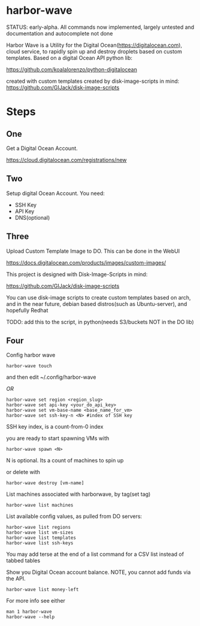 harbor-wave
=============

STATUS: early-alpha. All commands now implemented, largely untested and
documentation and autocomplete not done

Harbor Wave is a Utility for the Digital Ocean(https://digitalocean.com), cloud
service, to rapidly spin up and destroy droplets based on custom templates.
Based on a digital Ocean API python lib:

https://github.com/koalalorenzo/python-digitalocean

created with custom templates created by disk-image-scripts in mind:
https://github.com/GIJack/disk-image-scripts

Steps
====

One
-----
Get a Digital Ocean Account.

https://cloud.digitalocean.com/registrations/new

Two
-----
Setup digital Ocean Account. You need:
* SSH Key
* API Key
* DNS(optional)

Three
------
Upload Custom Template Image to DO. This can be done in the WebUI

https://docs.digitalocean.com/products/images/custom-images/

This project is designed with Disk-Image-Scripts in mind:

https://github.com/GIJack/disk-image-scripts

You can use disk-image scripts to create custom templates based on arch, and
in the near future, debian based distros(such as Ubuntu-server), and hopefully
Redhat

TODO: add this to the script, in python(needs S3/buckets NOT in the DO lib)

Four
----
Config harbor wave
```
harbor-wave touch
```
and then edit ~/.config/harbor-wave

*OR*

```
harbor-wave set region <region_slug>
harbor-wave set api-key <your_do_api_key>
harbor-wave set vm-base-name <base_name_for_vm>
harbor-wave set ssh-key-n <N> #index of SSH key
```

SSH key index, is a count-from-0 index

you are ready to start spawning VMs with

```
harbor-wave spawn <N>
```
N is optional. Its a count of machines to spin up

or delete with

```
harbor-wave destroy [vm-name]
```

List machines associated with harborwave, by tag(set tag)
```
harbor-wave list machines
```
List available config values, as pulled from DO servers:
```
harbor-wave list regions
harbor-wave list vm-sizes
harbor-wave list templates
harbor-wave list ssh-keys
```
You may add terse at the end of a list command for a CSV list instead of tabbed
tables

Show you Digital Ocean account balance. NOTE, you cannot add funds via the API.
```
harbor-wave list money-left
```

For more info see either
```
man 1 harbor-wave
harbor-wave --help
```
